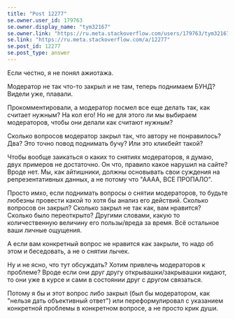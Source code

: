 ```yaml
---
title: "Post 12277"
se.owner.user_id: 179763
se.owner.display_name: "tym32167"
se.owner.link: "https://ru.meta.stackoverflow.com/users/179763/tym32167"
se.link: "https://ru.meta.stackoverflow.com/a/12277"
se.post_id: 12277
se.post_type: answer
---
```

<p>Если честно, я не понял ажиотажа.</p>
<p>Модератор не так что-то закрыл и не там, теперь поднимаем БУНД? Видели уже, плавали.</p>
<p>Прокомментировали, а модератор посмел все еще делать так, как считает нужным? На кол его! Но не для этого ли мы выбираем модераторов, чтобы они делали как считают нужным?</p>
<p>Сколько вопросов модератор закрыл так, что автору не понравилось? Два? Это точно повод поднимать бучу? Или это кликбейт такой?</p>
<p>Чтобы вообще заикаться о каких то снятиях модераторов, я думаю, двух примеров не достаточно. Он что, правило какое нарушил на сайте? Вроде нет. Мы, как айтишники, должны основывать свои суждения на репрезентативных данных, а не потому что &quot;АААА, ВСЕ ПРОПАЛО&quot;.</p>
<p>Просто имхо, если поднимать вопросы о снятии модераторов, то будьте любезны провести какой то хотя бы анализ его действий. Сколько вопросов он закрыл? Сколько закрыл не так как, вам нравится? Сколько было переоткрыто? Другими словами, какую то количественную величину его пользы/вреда за время. Всё остальное ваши личные ощущения.</p>
<p>А если вам конкретный вопрос не нравится как закрыли, то надо об этом и беседовать, а не о снятии лычек.</p>
<p>Ну и не ясно, что тут обсуждать? Хотим привлечь модераторов к проблеме? Вроде если они друг другу открывашки/закрывашки кидают, то они уже в курсе и сами в состоянии друг с другом связаться.</p>
<p>Потому я бы и этот вопрос либо закрыл (был бы модератором, как &quot;нельзя дать объективный ответ&quot;) или переформулировал с указанием конкретной проблемы в конкретном вопросе, а не просто крик души.</p>
